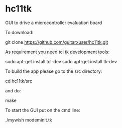# hc11tk
GUI to drive a microcontroller evaluation board 


To download:

git clone https://github.com/guitarxuser/hc11tk.git

As requirement you need tcl tk development tools:

sudo apt-get install tcl-dev
sudo apt-get install tk-dev

To build the app please go to the src directory: 

cd hc11tk/src

and do:

make

To start the GUI put on the cmd line:

./mywish modeminit.tk
